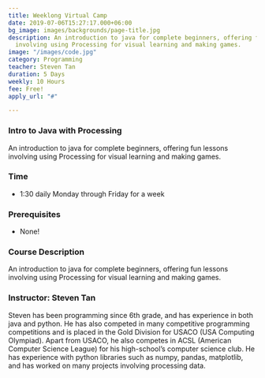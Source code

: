 ```yaml
---
title: Weeklong Virtual Camp
date: 2019-07-06T15:27:17.000+06:00
bg_image: images/backgrounds/page-title.jpg
description: An introduction to java for complete beginners, offering fun lessons
  involving using Processing for visual learning and making games.
image: "/images/code.jpg"
category: Programming
teacher: Steven Tan
duration: 5 Days
weekly: 10 Hours
fee: Free!
apply_url: "#"

---
```

### Intro to Java with Processing

An introduction to java for complete beginners, offering fun lessons involving using Processing for visual learning and making games.

### Time

* 1:30 daily Monday through Friday for a week

### Prerequisites

* None!

### Course Description

An introduction to java for complete beginners, offering fun lessons involving using Processing for visual learning and making games.

### Instructor: Steven Tan

Steven has been programming since 6th grade, and has experience in both java and python. He has also competed in many competitive programming competitions and is placed in the Gold Division for USACO (USA Computing Olympiad). Apart from USACO, he also competes in ACSL (American Computer Science League) for his high-school’s computer science club. He has experience with python libraries such as numpy, pandas, matplotlib, and has worked on many projects involving processing data.
